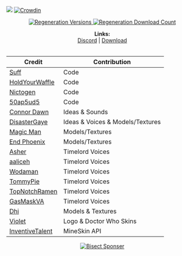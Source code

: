 [![](https://i.imgur.com/GcUuiUW.png#center)](https://www.curseforge.com/minecraft/mc-mods/regeneration/files)
[![Crowdin](https://badges.crowdin.net/regeneration/localized.svg)](https://crowdin.com/project/regeneration)
<p align="center">
<a href="https://www.curseforge.com/minecraft/mc-mods/regeneration/files">
  <img src="https://cf.way2muchnoise.eu/versions/regeneration.svg" alt="Regeneration Versions">
  <img src="https://cf.way2muchnoise.eu/regeneration.svg" alt="Regeneration Download Count"> <br>
</a>

</p>
<p align="center">
  <b>Links:</b><br>
  <a href="https://discord.gg/SRsBsDp">Discord</a> |
  <a href="https://www.curseforge.com/minecraft/mc-mods/regeneration">Download</a> 
  <br><br>
</p>

| Credit | Contribution |
  | --- | --- |
  <a href="https://twitter.com/Suff1999">Suff</a> | Code
  <a href="https://github.com/HoldYourWaffle">HoldYourWaffle</a> | Code
  <a href="https://twitter.com/nictogen">Nictogen</a> | Code
  <a href="https://twitter.com/50ap5ud5">50ap5ud5</a> | Code
  <a href="https://twitter.com/TheConnorDawn">Connor Dawn</a> | Ideas & Sounds
  <a href="https://twitter.com/DisasterGaye">DisasterGaye</a> | Ideas & Voices & Models/Textures
  <a href="https://twitter.com/MagicMrmann">Magic Man</a> | Models/Textures
  <a href="https://twitter.com/Phoenix26947026">End Phoenix</a> | Models/Textures
  <a href="https://twitter.com/Asher_Enterprix">Asher</a> | Timelord Voices
  <a href="https://www.fiverr.com/share/5AE3dQ">aaliceh</a> | Timelord Voices
  <a href="https://www.youtube.com/channel/UC0VxtmdbDvJO21xTqHD9S1w">Wodaman</a> | Timelord Voices
  <a href="https://www.youtube.com/channel/UCYFRnwIqr7Ps8FD_qDoWhIQ">TommyPie</a> | Timelord Voices
  <a href="https://twitter.com/TopNotchRamen">TopNotchRamen</a> | Timelord Voices
  <a href="https://twitter.com/AlotOfSpareTime">GasMaskVA</a> | Timelord Voices
  <a href="https://twitter.com/holo_modeller">Dhi</a> | Models & Textures
  <a href="https://twitter.com/LocalViolet">Violet</a> | Logo & Doctor Who Skins
  <a href="https://inventivetalent.org/">InventiveTalent</a> | MineSkin API

<p align="center">
<a href="https://www.bisecthosting.com/dontblink">
  <img src="https://www.bisecthosting.com/partners/custom-banners/dd651da3-657d-4154-9e2b-3df1d135c635.png" alt="Bisect Sponser">
</a>
</p>
